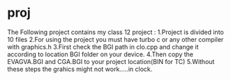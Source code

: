# proj
The Following project contains my class 12 project :
1.Project is divided into 10 files 
2.For using the project you must have turbo c or any other compiler with graphics.h
3.First check the BGI path in clo.cpp and change it according to location BGI folder on your device.
4.Then copy the EVAGVA.BGI and CGA.BGI to your project location(BIN for TC)
5.Without these steps the grahics might not work.....in clock.
